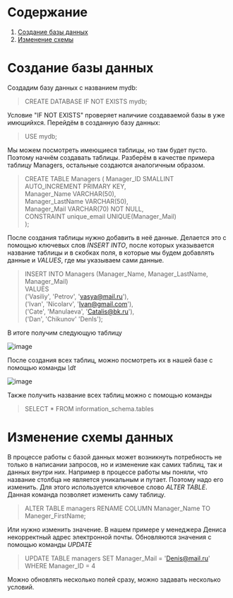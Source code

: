 # Содержание
1. [Создание базы данных](https://github.com/Analyst-Vadim/SQL-Examples/blob/main/Basic%20level.md#создание-базы-данных)
2. [Изменение схемы](https://github.com/Analyst-Vadim/SQL-Examples/blob/main/Basic%20level.md#изменение-схемы-данных)

# Создание базы данных 
Создадим базу данных с названием mydb:
> CREATE DATABASE IF NOT EXISTS mydb;

Условие "IF NOT EXISTS" проверяет наличиие создаваемой базы в уже имющийхся.
Перейдём в созданную базу данных:
> USE mydb;

Мы можем посмотреть имеющиеся таблицы, но там будет пусто. Поэтому начнём создавать таблицы.
Разберём в качестве примера таблицу Managers, остальные создаются аналогичным образом.
>CREATE TABLE Managers (
              Manager_ID SMALLINT AUTO_INCREMENT PRIMARY KEY, \
              Manager_Name VARCHAR(50), \
              Manager_LastName VARCHAR(50), \
              Manager_Mail VARCHAR(70) NOT NULL, \
              CONSTRAINT unique_email UNIQUE(Manager_Mail)\
                        );

После создания таблицы нужно добавить в неё данные. Делается это с помощью ключевых слов _INSERT INTO_, после которых указывается название таблицы и в скобках поля, в которые мы будем добавлять данные и _VALUES_, где мы указываем сами данные.

>INSERT INTO Managers (Manager_Name, Manager_LastName, Manager_Mail) \
>VALUES \
>('Vasiliy', 'Petrov', 'vasya@mail.ru'), \
>('Ivan', 'Nicolarv', 'Ivan@gmail.com'), \
>('Cate', 'Manulaeva', 'Catalis@bk.ru'), \
>('Dan', 'Chikunov' 'DenIs');

В итоге получим следующую таблицу

![image](https://github.com/Analyst-Vadim/SQL-Examples/assets/85847435/9dd44d5f-bf56-4c5e-ab91-10762a22c968)

После создания всех таблиц, можно посмотреть их в нашей базе с помощью команды _\dt_

![image](https://github.com/Analyst-Vadim/SQL-Examples/assets/85847435/09934ee9-324c-4ea0-8549-d829e8051c41)

Также получить название всех таблиц можно с помощью команды 
> SELECT * FROM information_schema.tables

# Изменение схемы данных

В процессе работы с базой данных может возникнуть потребность не только в написании запросов, но и изменение как самих таблиц, так и данных внутри них.
Например в процессе работы мы поняли, что название столбца не является уникальным и путает. Поэтому надо его изменить.
Для этого используется ключевое слово _ALTER TABLE_. Данная команда позволяет изменить саму таблицу.
> ALTER TABLE managers RENAME COLUMN Manager_Name TO Maneger_FirstName;

Или нужно изменить значение. В нашем примере у менеджера Дениса некорректный адрес электронной почты.
Обновляются значения с помощью команды _UPDATE_
> UPDATE TABLE managers SET Manager_Mail = 'Denis@mail.ru' WHERE Manager_ID = 4

Можно обновлять несколько полей сразу, можно задавать несколько условий.
